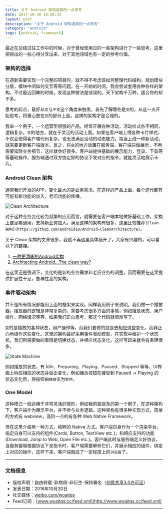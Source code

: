 ```yaml
---
title: 关于 Android 架构选择的一点思考
date: 2017-10-30 18:58:23
layout: post
description: "关于 Android 架构选择的一点思考"
category: "android"
tags: [android, framework]
---
```


最近在总结过往工作中的时候，对于曾经使用过的一些架构进行了一些思考，这里把得出的一些心得分享出来，对于其他领域也有一定的参考价值。

<!--more-->

### 架构的选择

在遇到需要实现一个完整的项目时，就不得不考虑该如何整理代码结构，规划模块分层，模块中间如何交互等等问题。在一开始的时间，我会尝试套用各种各样的架构，不过最近回眸的时候，发现这种做法是错误的。天下架构千万种，适合你的却不多。

思考的起点，最好从`变`与`不变`这个角度来触发。首先了解哪些是`变`的，从这一点开始思考，将重心放在`变`的部分上面，这样的架构才是合理的。

我举一个例子，一个运营型很强的产品，经常开展各种活动，活动样式各不相同，逻辑复杂。`变`的地方，就在于灵活的活动上面。如果在客户端上埋各种卡片样式，不仅会使得客户端代码复杂，也无法满足活动的动态能力。每当上线一种新活动，就需要更新客户端版本。反之，将`变`的地方放置在服务端，客户端只做展示，不再需要知晓业务细节，这样就会好很多。客户端提供基础的展示能力，登录、下载等等基础操作，服务端通过双方协定好的协议下发对应的指令，就能灵活地展示卡片。

### Android Clean 架构

通常我们开发的APP，变化最大的是业务需求。在这样的产品上面，每个迭代都有可能有新功能的加入，老旧功能的修缮。

![Clean Architecture](http://o8p68x17d.bkt.clouddn.com/clean_architecture.png)

对于这种业务变化较为频繁的应用而言，就需要在客户端本地做好基础工作，架构上要足够通用，支持新业务加入。满足这样的架构有很多，这里比较推荐`[Clean 架构](https://github.com/android10/Android-CleanArchitecture)`。

关于 Clean 架构的文章很多，我就不再这里具体展开了，大家有兴趣的，可以看以下的链接。

1. [一种更清晰的Android架构](https://zhuanlan.zhihu.com/p/20001838)
2. [Architecting Android…The clean way?](https://fernandocejas.com/2014/09/03/architecting-android-the-clean-way/)

在这里还是强调下，变化的是新的业务需求和老旧业务的调整，因而需要在这里提供扩展性十足，鲁棒性高的架构。

### 事件驱动架构

并不是所有情况都能用上面的框架来实现。同样我用例子来说明，我们做一个播放器。播放器的逻辑是非常复杂的，需要考虑很多方面的事情，例如播放状态、用户操作、网络情况等等，如果我们正向思考，那这个代码就很难写了。

`变`的是播放的各种状态，用户操作等，而我们要做的就是去相应这些变化，而非正向地操作这些变化。这里的架构最好采用事件驱动模型，在实现中维护一个状态机，我们所需要做的事情是切换状态，并相应状态变化，这样写起来就会有条理很多。

![State Machine](http://o8p68x17d.bkt.clouddn.com/sender_state_machine.png)

例如播放的状态，有 Idle、Preparing、Playing、Paused、Stopped 等等，UI界面上响应相应的状态并做出变化，例如播放按钮在接受到 Paused -> Playing 的状态变化后，将按钮由`播放`变为`暂停`。

### One Model

这种模式一般适用于非常灵活的情形，例如我前面提及的第一个例子，在这种架构下，客户端作为展示平台，并不参与业务逻辑。这种架构有很多种实现方式，简单的方式有 webview，高阶一点的有各种 Web Native Framework。

但在这里介绍另一种方式，纯粹的 Native 方式。客户端自身作为一个渲染平台，指定自身可以支持的组件(Cards, Button, TextView etc.)，和相应支持的功能(Download, Jump to Web, Open File etc.)。客户端此时与服务端定义好协议，当服务器端根据协议下发指令时，客户端需要解析它们，并展示相应的组件，绑定上对应的操作，这样下来，客户端就成了一定程度上的`浏览器`了。

------------------------

### 文档信息
* 版权声明：自由转载-非商用-非衍生-保持署名（[创意共享3.0许可证](http://creativecommons.org/licenses/by-nc-nd/3.0/deed.zh)）
* 发表日期：2016年10月30日
* 社交媒体：[weibo.com/woaitqs](http://weibo.com/woaitqs)
* Feed订阅：[www.woaitqs.cc/feed.xml](http://www.woaitqs.cc/feed.xml)

------------------------
